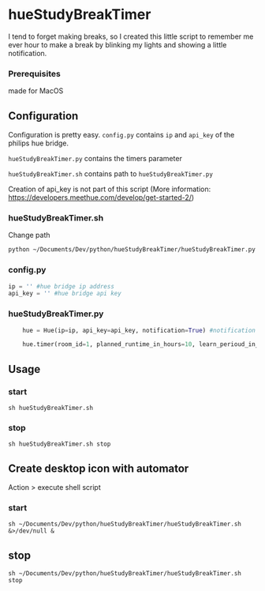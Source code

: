 # hueStudyBreakTimer

I tend to forget making breaks, so I created this little script to remember me ever hour to make a break by blinking my lights and showing a little notification.

### Prerequisites
made for MacOS

## Configuration
Configuration is pretty easy. `config.py` contains `ip` and `api_key` of the philips hue bridge.

`hueStudyBreakTimer.py` contains the timers parameter 

`hueStudyBreakTimer.sh` contains path to `hueStudyBreakTimer.py`

Creation of api_key is not part of this script (More information: https://developers.meethue.com/develop/get-started-2/)

### hueStudyBreakTimer.sh
Change path

```sh
python ~/Documents/Dev/python/hueStudyBreakTimer/hueStudyBreakTimer.py &
```

### config.py
```python
ip = '' #hue bridge ip address
api_key = '' #hue bridge api key

```


### hueStudyBreakTimer.py
```python
    hue = Hue(ip=ip, api_key=api_key, notification=True) #notification can be turned on/off

    hue.timer(room_id=1, planned_runtime_in_hours=10, learn_perioud_in_min=60, break_perioud_in_min=5)
```

## Usage
### start
```
sh hueStudyBreakTimer.sh
```


### stop
```
sh hueStudyBreakTimer.sh stop
```




## Create desktop icon with automator
Action > execute shell script

### start
```
sh ~/Documents/Dev/python/hueStudyBreakTimer/hueStudyBreakTimer.sh &>/dev/null &
```

## stop
```
sh ~/Documents/Dev/python/hueStudyBreakTimer/hueStudyBreakTimer.sh stop
```